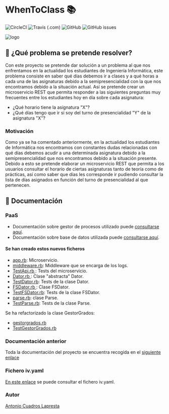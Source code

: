 # WhenToClass :books:
![CircleCI](https://img.shields.io/circleci/build/github/antoniocuadros/WhenToClass?label=Build%20CircleCI) ![Travis (.com)](https://img.shields.io/travis/com/antoniocuadros/WhenToClass?label=Build%20Travis) ![GitHub](https://img.shields.io/github/license/antoniocuadros/WhenToClass) ![GitHub issues](https://img.shields.io/github/issues/antoniocuadros/WhenToClass)

![logo](https://github.com/antoniocuadros/WhenToClass/blob/master/docs/logo.jpg)


## :notebook: ¿Qué problema se pretende resolver?
Con este proyecto se pretende dar solución a un problema al que nos enfrentamos en la actualidad los estudiantes de Ingeniería Informática, este problema consiste en saber qué días debemos ir a clases y a qué horas a cada una de las asignaturas debido a la semipresencialidad con la que nos encontramos debido a la situación actual.
Así se pretende crear un microservicio REST que permita responder a las siguientes preguntas muy frecuentes entre los estudiantes hoy en día sobre cada asignatura:
- ¿Qué horario tiene la asignatura "X"?
- ¿Qué días tengo que ir si soy del turno de presencialidad "Y" de la asignatura "X"?

### Motivación
Como ya se ha comentado anteriormente, en la actualidad los estudiantes de Informática nos encontramos con constantes dudas relacionadas con qué días debemos acudir a una determinada asignatura debido a la semipresencialidad que nos encontramos debido a la situación presente. Debido a esto se pretende elaborar un microservicio REST que permita a los usuarios consultar el horario de ciertas asignaturas tanto de teoría como de prácticas, así como saber que días les corresponde ir pudiendo consultar la lista de días asignados en función del turno de presencialidad al que pertenecen.


## :hammer: Documentación
### PaaS
- Documentación sobre gestor de procesos utilizado puede [consultarse aquí](https://github.com/antoniocuadros/WhenToClass/blob/master/docs/paas/gestorprocesos.md).
- Documentación sobre base de datos utilizada puede [consultarse aquí](https://github.com/antoniocuadros/WhenToClass/blob/master/docs/paas/datosmongoatlas.md).

#### Se han creado estos nuevos ficheros
- [app.rb](https://github.com/antoniocuadros/WhenToClass/blob/master/lib/app.rb): Microservicio.
- [middleware.rb](https://github.com/antoniocuadros/WhenToClass/blob/master/lib/middleware.rb): Middleware que se encarga de los logs.
- [TestApi.rb ](https://github.com/antoniocuadros/WhenToClass/blob/master/t/TestApi.rb): Tests del microservicio.
- [Dator.rb ](https://github.com/antoniocuadros/WhenToClass/blob/master/lib/Dator.rb): Clase "abstracta" Dator.
- [TestDator.rb](https://github.com/antoniocuadros/WhenToClass/blob/master/t/TestDator.rb): Tests de la clase Dator.
- [FSDator.rb ](https://github.com/antoniocuadros/WhenToClass/blob/master/lib/FSDator.rb): Clase FSDator.
- [TestFSDator.rb](https://github.com/antoniocuadros/WhenToClass/blob/master/t/TestFSDator.rb): Tests de la clase FSDator.
- [parse.rb](https://github.com/antoniocuadros/WhenToClass/blob/master/lib/parse.rb): clase Parse.
- [TestParse.rb](https://github.com/antoniocuadros/WhenToClass/blob/master/t/TestParse.rb): Tests de la clase Parse.

Se ha refactorizado la clase GestorGrados:
- [gestorgrados.rb ](https://github.com/antoniocuadros/WhenToClass/blob/master/lib/gestorgrados.rb)
- [TestGestorGrados.rb](https://github.com/antoniocuadros/WhenToClass/blob/master/t/TestGestorGrados.rb)

### Documentación anterior
Toda la documentación del proyecto se encuentra recogida en el [siguiente enlace](https://github.com/antoniocuadros/WhenToClass/blob/master/docs/documentacion.md)

### Fichero iv.yaml
[En este enlace](https://github.com/antoniocuadros/WhenToClass/blob/master/iv.yaml) se puede consultar el fichero iv.yaml.

### Autor
[Antonio Cuadros Lapresta](https://github.com/antoniocuadros)